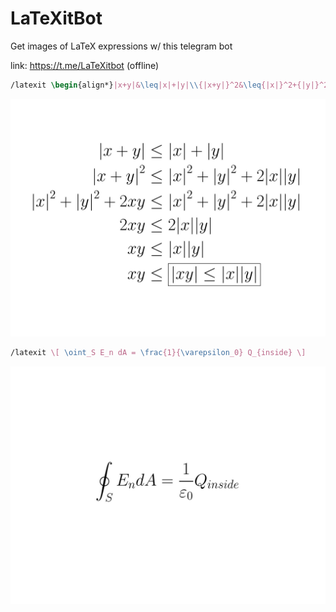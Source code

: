 # LaTeXitBot
Get images of LaTeX expressions w/ this telegram bot

link: https://t.me/LaTeXitbot (offline)

```latex
/latexit \begin{align*}|x+y|&\leq|x|+|y|\\{|x+y|}^2&\leq{|x|}^2+{|y|}^2+2|x||y|\\{|x|}^2+{|y|}^2+2xy&\leq{|x|}^2+{|y|}^2+2|x||y|\\2xy&\leq2|x||y|\\xy&\leq|x||y|\\xy&\leq\boxed{|xy|\leq|x||y|}\end{align*
```

![alt text](https://github.com/pcineverdies/LaTeXitBot/blob/master/photo_2020-07-14%2011.18.12.jpeg)

```latex
/latexit \[ \oint_S E_n dA = \frac{1}{\varepsilon_0} Q_{inside} \]
```

![alt text](https://github.com/pcineverdies/LaTeXitBot/blob/master/photo_2020-07-14%2011.24.24.jpeg)

